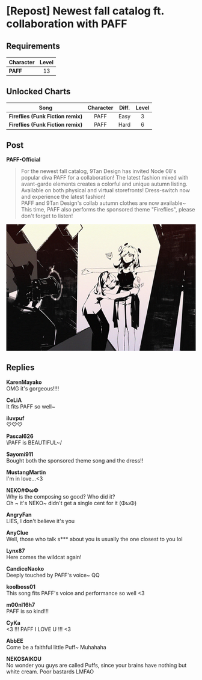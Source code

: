 # [Repost] Newest fall catalog ft. collaboration with PAFF
## Requirements
|Character|Level|
|---------|:---:|
|**PAFF** | 13  |

## Unlocked Charts
|               Song               |Character|Diff.|Level|
|----------------------------------|:-------:|:---:|:---:|
|**Fireflies (Funk Fiction remix)**|  PAFF   |Easy |  3  |
|**Fireflies (Funk Fiction remix)**|  PAFF   |Hard |  6  |

## Post
**PAFF-Official**<br>
> For the newest fall catalog, 9Tan Design has invited Node 08's popular diva PAFF for a collaboration! The latest fashion mixed with avant\-garde elements creates a colorful and unique autumn listing. <br>
> Available on both physical and virtual storefronts! Dress\-switch now and experience the latest fashion!<br>
PAFF and 9Tan Design's collab autumn clothes are now available\~ This time, PAFF also performs the sponsored theme "Fireflies", please don't forget to listen!

![p0901.png](./attachments/p0901.png)
## Replies
**KarenMayako**<br>
OMG it's gorgeous!!!!

**CeLiA**<br>
It fits PAFF so well\~

**iluvpuf**<br>
♡♡♡

**Pascal626**<br>
\\PAFF is BEAUTIFUL\~/

**Sayomi911**<br>
Bought both the sponsored theme song and the dress!!

**MustangMartin**<br>
I'm in love...<3

**NEKO#ΦωΦ**<br>
Why is the composing so good? Who did it?<br>
Oh \~ it's NEKO\~ didn't get a single cent for it (ΦωΦ)

**AngryFan**<br>
LIES, I don't believe it's you

**AnyClue**<br>
Well, those who talk s\*\*\* about you is usually the one closest to you lol 

**Lynx87**<br>
Here comes the wildcat again!

**CandiceNaoko**<br>
Deeply touched by PAFF's voice\~ QQ

**koolboss01**<br>
This song fits PAFF's voice and performance so well <3

**m00nl16h7**<br>
PAFF is so kind!!!

**CyKa**<br>
<3 !!! PAFF I LOVE U !!! <3

**AbbEE**<br>
Come be a faithful little Puff\~ Muhahaha

**NEKOSAIKOU**<br>
No wonder you guys are called Puffs, since your brains have nothing but white cream. Poor bastards LMFAO

